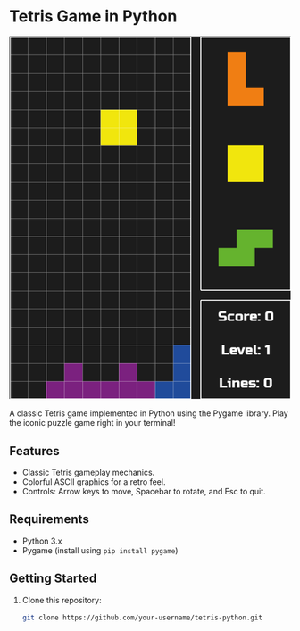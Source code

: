 # Tetris Game in Python

![Tetris Preview](./screenshots/tetris.png)

A classic Tetris game implemented in Python using the Pygame library. Play the iconic puzzle game right in your terminal!

## Features

- Classic Tetris gameplay mechanics.
- Colorful ASCII graphics for a retro feel.
- Controls: Arrow keys to move, Spacebar to rotate, and Esc to quit.

## Requirements

- Python 3.x
- Pygame (install using `pip install pygame`)

## Getting Started

1. Clone this repository:

   ```bash
   git clone https://github.com/your-username/tetris-python.git
   ```
